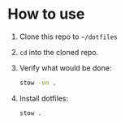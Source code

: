 # How to use
1. Clone this repo to `~/dotfiles`
2. `cd` into the cloned repo.
3. Verify what would be done:

    ```sh
    stow -vn .
    ```
4. Install dotfiles:

    ```sh
    stow .
    ```
